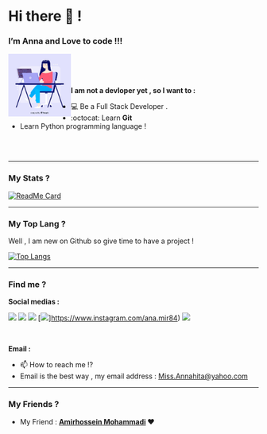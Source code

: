 <h1>Hi there 👋 !</h1>
<h3>I’m Anna and Love to code !!!</h3>

<img align="left" src="https://github.com/Annahita2004/Annahita2004/blob/main/Dev.jpg" width="25%"/>

<br>
<br>
<br>

<p><b>I am not a devloper yet , so I want to :</b></p>

- 💻 Be a Full Stack Developer .
- :octocat: Learn **Git**
- Learn Python programming language !

<br>
<br>

<hr>

### My Stats ?
[![ReadMe Card](https://github-readme-stats.vercel.app/api?username=BlackIQ&show_icons=true)](https://github.com/BlackIQ)

<hr>

### My Top Lang ?

<p>Well , I am new on Github so give time to have a project !</p>

[![Top Langs](https://github-readme-stats.vercel.app/api/top-langs/?username=Annahita2004&layout=compact)](https://github.com/Annahita2004)

<hr>

### Find me ?
<p><b>Social medias :</b></p>

[<img src="https://img.icons8.com/color/48/000000/twitter.png" width="3.5%"/>](https://twitter.com/selena_lovers)
[<img src="https://img.icons8.com/color/48/000000/linkedin.png" width="3.5%"/>](https://linkedin.com/in/annahita-mirhosseini)
[<img src="https://img.icons8.com/color/48/000000/facebook.png" width="3.5%"/>](https://facebook.com/)
[<img src="https://img.icons8.com/color/48/000000/instagram.png" width="3.5%"/>]https://www.instagram.com/ana.mir84)
[<img src="https://img.icons8.com/color/48/000000/medium.png" width="3.5%"/>](https://medium.com/@annahita)

<br>

<p><b>Email :</b></p>

- 📫 How to reach me !?
- Email is the best way , my email address : Miss.Annahita@yahoo.com

<hr>

### My Friends ?
<ul>
    <li>My Friend : <b><a href="https://github.com/BlackIQ">Amirhossein Mohammadi</a> &hearts;</b></li>
</ul>
